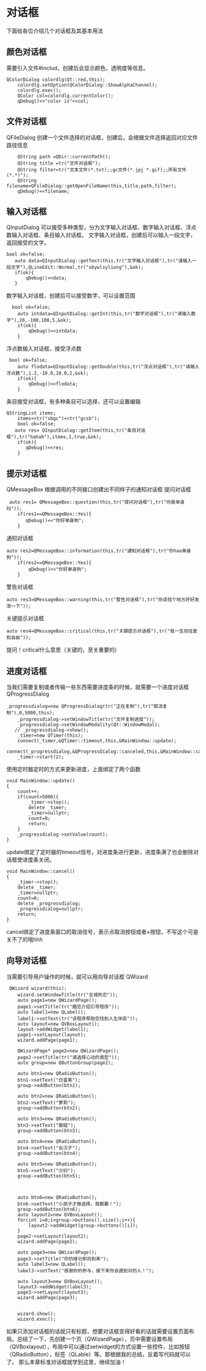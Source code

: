 ﻿# 对话框
下面给各位介绍几个对话框及其基本用法
## 颜色对话框
需要引入文件#includ<QColourDialog>，创建后会显示颜色，透明度等信息。
```
QColorDialog colordlg(Qt::red,this);
    colordlg.setOption(QColorDialog::ShowAlphaChannel);
    colordlg.exec();
    QColor col=colordlg.currentColor();
    qDebug()<<"color is"<<col;
```
## 文件对话框
QFileDialog
创建一个文件选择的对话框，创建后，会根据文件选择返回对应文件路径信息
```
	QString path =QDir::currentPath();
    QString title =tr("文件对话框");
    QString filter=tr("文本文件(*.txt);;gc文件(*.jpj *.gif);;所有文件(*.*)");
    QString filename=QFileDialog::getOpenFileName(this,title,path,filter);
    qDebug()<<filename;
```
## 输入对话框
QInputDialog
 可以接受多种类型，分为文字输入对话框、数字输入对话框、浮点数输入对话框、条目输入对话框。
 文字输入对话框，创建后可以输入一段文字，返回接受的文字。
 ```
 bool ok=false;
    auto data=QInputDialog::getText(this,tr("文字输入对话框"),tr("请输入一段文字"),QLineEdit::Normal,tr("sbywlsyliong"),&ok);
    if(ok){
        qDebug()<<data;
    }
```
数字输入对话框，创建后可以接受数字，可以设置范围
```
  bool ok=false;
    auto intdata=QInputDialog::getInt(this,tr("数字对话框"),tr("请输入数字"),20,-100,100,5,&ok);
    if(ok){
        qDebug()<<intdata;
    }
```
浮点数输入对话框，接受浮点数
```
 bool ok=false;
    auto flodata=QInputDialog::getDouble(this,tr("浮点对话框"),tr("请输入浮点数"),1.2,-10.0,10.0,2,&ok);
    if(ok){
        qDebug()<<flodata;
    }
```
条目接受对话框，有多种条目可以选择，还可以设置编辑
```
QStringList items;
    items<<tr("sbgc")<<tr("gcsb");
    bool ok=false;
   auto res= QInputDialog::getItem(this,tr("条目对话框"),tr("hahah"),items,1,true,&ok);
    if(ok){
       qDebug()<<res;
    }
```
## 提示对话框
QMessageBox
根据调用的不同接口创建出不同样子的通知对话框
提问对话框
```
 auto res1= QMessageBox::question(this,tr("提问对话框"),tr("你是单身吗"));
    if(res1==QMessageBox::Yes){
       qDebug()<<"你好单身狗";
    }
```
通知对话框
```
auto res2=QMessageBox::information(this,tr("通知对话框"),tr("你hao单身狗"));
    if(res2==QMessageBox::Yes){
        qDebug()<<"你好单身狗";
    }
```
警告对话框
```
auto res3=QMessageBox::warning(this,tr("警告对话框"),tr("你该找个地方好好发泄一下"));
```
关键提示对话框
```
auto res4=QMessageBox::critical(this,tr("关键提示对话框"),tr("我一生向往爱和自由"));
```
提问！critical什么意思（关键的，至关重要的）
## 进度对话框
当我们需要复制或者传输一些东西需要进度条的时候，就需要一个进度对话框
QProgressDialog
```
_progressdialog=new QProgressDialog(tr("正在复制"),tr("取消复制"),0,5000,this);
    _progressdialog->setWindowTitle(tr("文件复制进度"));
    _progressdialog->setWindowModality(Qt::WindowModal);
   // _progressdialog->show();
    _timer=new QTimer(this);
    connect(_timer,&QTimer::timeout,this,&MainWindow::update);
    connect(_progressdialog,&QProgressDialog::canceled,this,&MainWindow::cancel);
    _timer->start(2);
```
使用定时器定时的方式来更新进度，上面绑定了两个函数
```
void MainWindow::update()
{
    count++;
    if(count>5000){
        _timer->stop();
        delete _timer;
        _timer=nullptr;
        count=0;
        return;
    }
    _progressdialog->setValue(count);
}
```
update绑定了定时器的timeout信号，对进度条进行更新，进度条满了也会删除对话框使进度条关闭。
```
void MainWindow::cancel()
{
    _timer->stop();
    delete _timer;
    _timer=nullptr;
    count=0;
    delete _progressdialog;
    _progressdialog=nullptr;
    return;
}
```
cancel绑定了进度条窗口的取消信号，表示点取消按钮或者×按钮，不写这个可是关不了的哦hhh
## 向导对话框
当需要引导用户操作的时候，就可以用向导对话框
QWizard
```
 QWizard wizard(this);
    wizard.setWindowTitle(tr("全城热恋"));
    auto page1=new QWizardPage();
    page1->setTitle(tr("婚恋介绍引导程序"));
    auto label1=new QLabel();
    label1->setText(tr("该程序帮助您找到人生伴侣"));
    auto layout=new QVBoxLayout();
    layout->addWidget(label1);
    page1->setLayout(layout);
    wizard.addPage(page1);

    QWizardPage* page2=new QWizardPage();
    page2->setTitle(tr("请选择心动的类型"));
    auto group=new QButtonGroup(page2);

    auto btn1=new QRadioButton();
    btn1->setText("白富美");
    group->addButton(btn1);

    auto btn2=new QRadioButton();
    btn2->setText("萝莉");
    group->addButton(btn2);

    auto btn3=new QRadioButton();
    btn3->setText("御姐");
    group->addButton(btn3);

    auto btn4=new QRadioButton();
    btn4->setText("女汉子");
    group->addButton(btn4);

    auto btn5=new QRadioButton();
    btn5->setText("少妇");
    group->addButton(btn5);



    auto btn6=new QRadioButton();
    btn6->setText("小孩子才做选择，我都要！");
    group->addButton(btn6);
    auto layout2=new QVBoxLayout();
    for(int i=0;i<group->buttons().size();i++){
        layout2->addWidget(group->buttons()[i]);
    }
    page2->setLayout(layout2);
    wizard.addPage(page2);

    auto page3=new QWizardPage();
    page3->setTitle("你的缘分即将到来");
    auto label3=new QLabel();
    label3->setText("感谢你的参与，接下来你会遇到对的人！");

    auto layout3=new QVBoxLayout();
    layout3->addWidget(label3);
    page3->setLayout(layout3);
    wizard.addPage(page3);
    

    wizard.show();
    wizard.exec();
```
如果只添加对话框的话就只有标题，想要对话框变得好看的话就需要设置页面布局。总结了一下，先创建一个页（QWizardPage），页中需要设置布局（QVBoxlayout），布局中可以通过setwidget的方式设置一些控件，比如按钮（QRadioButton），标签（QLable）等。那根据我的总结，反着写代码就可以了。
那么本章标准对话框就学到这里，继续加油！
